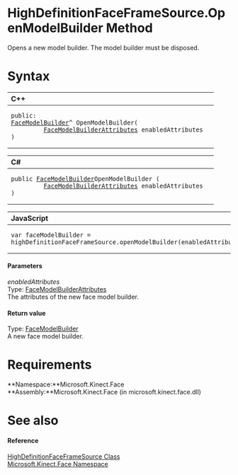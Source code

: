HighDefinitionFaceFrameSource.OpenModelBuilder Method  
=====================================================  

Opens a new model builder. The model builder must be disposed. <span id="syntaxSection"></span>

Syntax  
======  

<table>
<colgroup>
<col width="100%" />
</colgroup>
<thead>
<tr class="header">
<th align="left">C++</th>
</tr>
</thead>
<tbody>
<tr class="odd">
<td align="left"><pre><code>public:  
<a href="../../FaceModelBuilder_Class.md">FaceModelBuilder</a>^ OpenModelBuilder(  
         <a href="../../FaceModelBuilderAttributes.md">FaceModelBuilderAttributes</a> enabledAttributes  
)</code></pre></td>
</tr>
</tbody>
</table>

<table>
<colgroup>
<col width="100%" />
</colgroup>
<thead>
<tr class="header">
<th align="left">C#</th>
</tr>
</thead>
<tbody>
<tr class="odd">
<td align="left"><pre><code>public <a href="../../FaceModelBuilder_Class.md">FaceModelBuilder</a>OpenModelBuilder (  
         <a href="../../FaceModelBuilderAttributes.md">FaceModelBuilderAttributes</a> enabledAttributes  
)</code></pre></td>
</tr>
</tbody>
</table>

<table>
<colgroup>
<col width="100%" />
</colgroup>
<thead>
<tr class="header">
<th align="left">JavaScript</th>
</tr>
</thead>
<tbody>
<tr class="odd">
<td align="left"><pre><code>var faceModelBuilder = highDefinitionFaceFrameSource.openModelBuilder(enabledAttributes);</code></pre></td>
</tr>
</tbody>
</table>

<span id="ID4EG"></span>
#### Parameters  

*enabledAttributes*    
Type: [FaceModelBuilderAttributes](../../FaceModelBuilderAttributes.md)  
The attributes of the new face model builder.  

<span id="ID4EP"></span>
#### Return value  

Type: [FaceModelBuilder](../../FaceModelBuilder_Class.md)  
A new face model builder.  

<span id="requirements"></span>

Requirements  
============  

**Namespace:**Microsoft.Kinect.Face  
**Assembly:**Microsoft.Kinect.Face (in microsoft.kinect.face.dll)  

<span id="ID4EAB"></span>

See also  
========  

<span id="ID4ECB"></span>
#### Reference  

[HighDefinitionFaceFrameSource Class](../../HighDefinitionFaceFrameS.md)  
 [Microsoft.Kinect.Face Namespace](../../../Kinect.Face.md)  



<!--Please do not edit the data in the comment block below.-->
<!--
TOCTitle : OpenModelBuilder Method
RLTitle : HighDefinitionFaceFrameSource.OpenModelBuilder Method
KeywordK : OpenModelBuilder method
KeywordK : HighDefinitionFaceFrameSource.OpenModelBuilder method
KeywordF : Microsoft.Kinect.Face.HighDefinitionFaceFrameSource.OpenModelBuilder
KeywordF : HighDefinitionFaceFrameSource.OpenModelBuilder
KeywordF : OpenModelBuilder
KeywordF : Microsoft.Kinect.Face.HighDefinitionFaceFrameSource.OpenModelBuilder(Microsoft.Kinect.Face.FaceModelBuilderAttributes)
KeywordA : M:Microsoft.Kinect.Face.HighDefinitionFaceFrameSource.OpenModelBuilder(Microsoft.Kinect.Face.FaceModelBuilderAttributes)
AssetID : M:Microsoft.Kinect.Face.HighDefinitionFaceFrameSource.OpenModelBuilder(Microsoft.Kinect.Face.FaceModelBuilderAttributes)
Locale : en-us
CommunityContent : 1
APIType : Managed
APILocation : microsoft.kinect.face.dll
APIName : Microsoft.Kinect.Face.HighDefinitionFaceFrameSource.OpenModelBuilder
TargetOS : Windows
TopicType : kbSyntax
DevLang : VB
DevLang : CSharp
DevLang : JavaScript
DevLang : C++
DocSet : K4Wv2
ProjType : K4Wv2Proj
Technology : Kinect for Windows
Product : Kinect for Windows SDK v2
productversion : 20
-->

